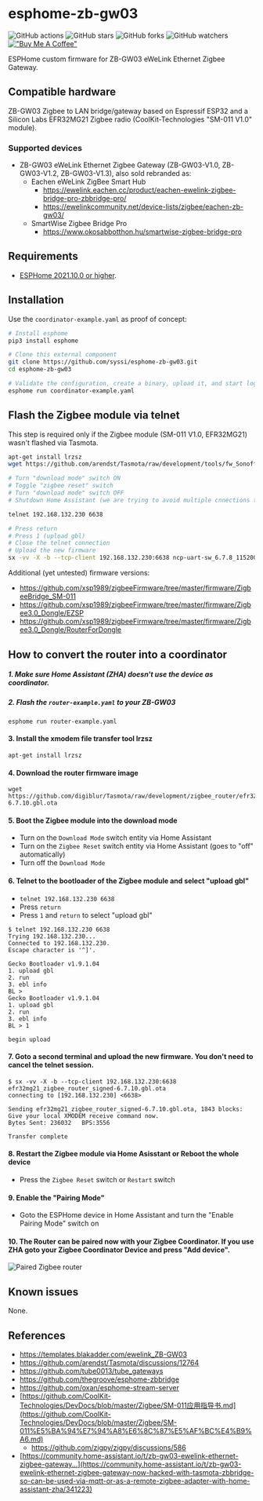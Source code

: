 # esphome-zb-gw03

![GitHub actions](https://github.com/syssi/esphome-zb-gw03/actions/workflows/ci.yaml/badge.svg)
![GitHub stars](https://img.shields.io/github/stars/syssi/esphome-zb-gw03)
![GitHub forks](https://img.shields.io/github/forks/syssi/esphome-zb-gw03)
![GitHub watchers](https://img.shields.io/github/watchers/syssi/esphome-zb-gw03)
[!["Buy Me A Coffee"](https://img.shields.io/badge/buy%20me%20a%20coffee-donate-yellow.svg)](https://www.buymeacoffee.com/syssi)

ESPHome custom firmware for ZB-GW03 eWeLink Ethernet Zigbee Gateway.

## Compatible hardware

ZB-GW03 Zigbee to LAN bridge/gateway based on Espressif ESP32 and a Silicon Labs EFR32MG21 Zigbee radio (CoolKit-Technologies "SM-011 V1.0" module).

### Supported devices

* ZB-GW03 eWeLink Ethernet Zigbee Gateway (ZB-GW03-V1.0, ZB-GW03-V1.2, ZB-GW03-V1.3), also sold rebranded as:
  * Eachen eWeLink ZigBee Smart Hub
    * https://ewelink.eachen.cc/product/eachen-ewelink-zigbee-bridge-pro-zbbridge-pro/
    * https://ewelinkcommunity.net/device-lists/zigbee/eachen-zb-gw03/
  * SmartWise Zigbee Bridge Pro
    * https://www.okosabbotthon.hu/smartwise-zigbee-bridge-pro

## Requirements

* [ESPHome 2021.10.0 or higher](https://github.com/esphome/esphome/releases).

## Installation

Use the `coordinator-example.yaml` as proof of concept:

```bash
# Install esphome
pip3 install esphome

# Clone this external component
git clone https://github.com/syssi/esphome-zb-gw03.git
cd esphome-zb-gw03

# Validate the configuration, create a binary, upload it, and start logs
esphome run coordinator-example.yaml
```

## Flash the Zigbee module via telnet

This step is required only if the Zigbee module (SM-011 V1.0, EFR32MG21) wasn't flashed via Tasmota.

```bash
apt-get install lrzsz
wget https://github.com/arendst/Tasmota/raw/development/tools/fw_SonoffZigbeeBridge_ezsp/ncp-uart-sw_6.7.8_115200.ota

# Turn "download mode" switch ON
# Toggle "zigbee reset" switch
# Turn "download mode" switch OFF
# Shutdown Home Assistant (we are trying to avoid multiple cnnections to the stream_server)

telnet 192.168.132.230 6638

# Press return
# Press 1 (upload gbl)
# Close the telnet connection
# Upload the new firmware
sx -vv -X -b --tcp-client 192.168.132.230:6638 ncp-uart-sw_6.7.8_115200.ota
```

Additional (yet untested) firmware versions: 

* https://github.com/xsp1989/zigbeeFirmware/tree/master/firmware/ZigbeeBridge_SM-011
* https://github.com/xsp1989/zigbeeFirmware/tree/master/firmware/Zigbee3.0_Dongle/EZSP
* https://github.com/xsp1989/zigbeeFirmware/tree/master/firmware/Zigbee3.0_Dongle/RouterForDongle

## How to convert the router into a coordinator

##### 1. Make sure Home Assistant (ZHA) doesn't use the device as coordinator.

##### 2. Flash the `router-example.yaml` to your ZB-GW03

```
esphome run router-example.yaml
```

#### 3. Install the xmodem file transfer tool lrzsz

```
apt-get install lrzsz
```

#### 4. Download the router firmware image

```
wget https://github.com/digiblur/Tasmota/raw/development/zigbee_router/efr32mg21_zigbee_router_signed-6.7.10.gbl.ota
```

#### 5. Boot the Zigbee module into the download mode
  - Turn on the `Download Mode` switch entity via Home Assistant
  - Turn on the `Zigbee Reset` switch entity via Home Assistant (goes to "off" automatically)
  - Turn off the `Download Mode`

#### 6. Telnet to the bootloader of the Zigbee module and select "upload gbl"
  - `telnet 192.168.132.230 6638`
  - Press `return`
  - Press `1` and `return` to select "upload gbl"

```
$ telnet 192.168.132.230 6638
Trying 192.168.132.230...
Connected to 192.168.132.230.
Escape character is '^]'.

Gecko Bootloader v1.9.1.04
1. upload gbl
2. run
3. ebl info
BL >
Gecko Bootloader v1.9.1.04
1. upload gbl
2. run
3. ebl info
BL > 1

begin upload
```

#### 7. Goto a second terminal and upload the new firmware. You don't need to cancel the telnet session.

```
$ sx -vv -X -b --tcp-client 192.168.132.230:6638 efr32mg21_zigbee_router_signed-6.7.10.gbl.ota
connecting to [192.168.132.230] <6638>

Sending efr32mg21_zigbee_router_signed-6.7.10.gbl.ota, 1843 blocks: Give your local XMODEM receive command now.
Bytes Sent: 236032   BPS:3556

Transfer complete
```

#### 8. Restart the Zigbee module via Home Asisstant or Reboot the whole device
  - Press the `Zigbee Reset` switch or `Restart` switch

#### 9. Enable the "Pairing Mode"
  - Goto the ESPHome device in Home Assistant and turn the "Enable Pairing Mode" switch on

#### 10. The Router can be paired now with your Zigbee Coordinator. If you use ZHA goto your Zigbee Coordinator Device and press "Add device".

![Paired Zigbee router](zha-paired-router.png "Paired Zigbee router")

## Known issues

None.

## References

* https://templates.blakadder.com/ewelink_ZB-GW03
* https://github.com/arendst/Tasmota/discussions/12764
* https://github.com/tube0013/tube_gateways
* https://github.com/thegroove/esphome-zbbridge
* https://github.com/oxan/esphome-stream-server
* [https://github.com/CoolKit-Technologies/DevDocs/blob/master/Zigbee/SM-011应用指导书.md](https://github.com/CoolKit-Technologies/DevDocs/blob/master/Zigbee/SM-011%E5%BA%94%E7%94%A8%E6%8C%87%E5%AF%BC%E4%B9%A6.md)
  * https://github.com/zigpy/zigpy/discussions/586
* [https://community.home-assistant.io/t/zb-gw03-ewelink-ethernet-zigbee-gateway...](https://community.home-assistant.io/t/zb-gw03-ewelink-ethernet-zigbee-gateway-now-hacked-with-tasmota-zbbridge-so-can-be-used-via-mqtt-or-as-a-remote-zigbee-adapter-with-home-assistant-zha/341223)
